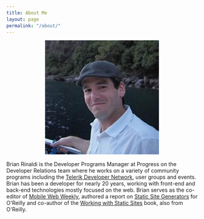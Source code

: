 ```yaml
---
title: About Me
layout: page
permalink: "/about/"
---
```


<center><img src="/images/brian.jpg" alt="Brian Rinaldi" itemprop="image"></center>

Brian Rinaldi is the Developer Programs Manager at Progress on the Developer Relations team where he works on a variety of community programs including the [Telerik Developer Network](http://developer.telerik.com), user groups and events. Brian has been a developer for nearly 20 years, working with front-end and back-end technologies mostly focused on the web. Brian serves as the co-editor of [Mobile Web Weekly](https://mobilewebweekly.com/), authored a report on [Static Site Generators](http://www.oreilly.com/web-platform/free/static-site-generators.csp) for O'Reilly and co-author of the [Working with Static Sites](http://shop.oreilly.com/product/0636920051879.do) book, also from O'Reilly.